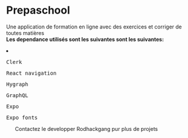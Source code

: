 # Prepaschool
Une application de formation en ligne avec des exercices et corriger de toutes matières <br/>
**Les dependance utilisés sont les suivantes sont les suivantes:** <br/>
  <li>
    <pre>Clerk</pre>
    <pre>React navigation</pre>
    <pre>Hygraph</pre>
    <pre>GraphQL</pre>
    <pre>Expo</pre>
    <pre>Expo fonts</pre>
  </li>
<ul>Contactez le developper Rodhackgang pur plus de projets</ul>

